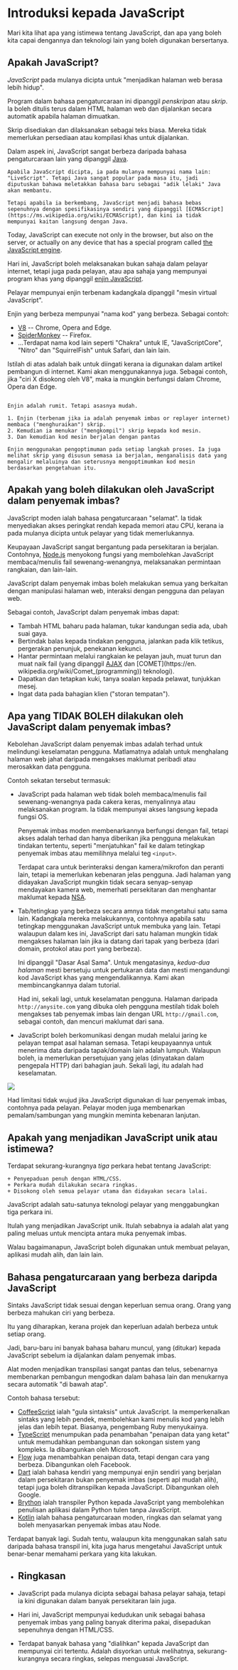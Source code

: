 # Introduksi kepada JavaScript

Mari kita lihat apa yang istimewa tentang JavaScript, dan apa yang boleh kita capai dengannya dan teknologi lain yang boleh digunakan bersertanya.

## Apakah JavaScript?
>
*JavaScript* pada mulanya dicipta untuk "menjadikan halaman web berasa lebih hidup".

Program dalam bahasa pengaturcaraan ini dipanggil *penskripan* atau *skrip*. Ia boleh ditulis terus dalam HTML halaman web dan dijalankan secara automatik apabila halaman dimuatkan.

Skrip disediakan dan dilaksanakan sebagai teks biasa. Mereka tidak memerlukan persediaan atau kompilasi khas untuk dijalankan.

Dalam aspek ini, JavaScript sangat berbeza daripada bahasa pengaturcaraan lain yang dipanggil [Java](https://ms.wikipedia.org/wiki/Java).


```smart header="Why is it called <u>Java</u>Script?"
Apabila JavaScript dicipta, ia pada mulanya mempunyai nama lain: "LiveScript". Tetapi Java sangat popular pada masa itu, jadi diputuskan bahawa meletakkan bahasa baru sebagai "adik lelaki" Java akan membantu.

Tetapi apabila ia berkembang, JavaScript menjadi bahasa bebas sepenuhnya dengan spesifikasinya sendiri yang dipanggil [ECMAScript](https://ms.wikipedia.org/wiki/ECMAScript), dan kini ia tidak mempunyai kaitan langsung dengan Java.
```

Today, JavaScript can execute not only in the browser, but also on the server, or actually on any device that has a special program called [the JavaScript engine](https://en.wikipedia.org/wiki/JavaScript_engine).

Hari ini, JavaScript boleh melaksanakan bukan sahaja dalam pelayar internet, tetapi juga pada pelayan, atau apa sahaja yang mempunyai program khas yang dipanggil [enjin JavaScript](https://en.wikipedia.org/wiki/JavaScript_engine).

Pelayar mempunyai enjin terbenam kadangkala dipanggil "mesin virtual JavaScript".

Enjin yang berbeza mempunyai "nama kod" yang berbeza. Sebagai contoh:

- [V8](https://en.wikipedia.org/wiki/V8_(JavaScript_engine)) --  Chrome, Opera and Edge.
- [SpiderMonkey](https://en.wikipedia.org/wiki/SpiderMonkey) --  Firefox.
- ...Terdapat nama kod lain seperti "Chakra" untuk IE, "JavaScriptCore", "Nitro" dan "SquirrelFish" untuk Safari, dan lain lain.

Istilah di atas adalah baik untuk diingati kerana ia digunakan dalam artikel pembangun di internet. Kami akan menggunakannya juga. Sebagai contoh, jika "ciri X disokong oleh V8", maka ia mungkin berfungsi dalam Chrome, Opera dan Edge.

```smart header="Bagaimanakah enjin berfungsi?"

Enjin adalah rumit. Tetapi asasnya mudah.

1. Enjin (terbenam jika ia adalah penyemak imbas or replayer internet) membaca ("menghuraikan") skrip.
2. Kemudian ia menukar ("mengkompil") skrip kepada kod mesin.
3. Dan kemudian kod mesin berjalan dengan pantas

Enjin menggunakan pengoptimuman pada setiap langkah proses. Ia juga melihat skrip yang disusun semasa ia berjalan, menganalisis data yang mengalir melaluinya dan seterusnya mengoptimumkan kod mesin berdasarkan pengetahuan itu.
```
## Apakah yang boleh dilakukan oleh JavaScript dalam penyemak imbas?

JavaScript moden ialah bahasa pengaturcaraan "selamat". Ia tidak menyediakan akses peringkat rendah kepada memori atau CPU, kerana ia pada mulanya dicipta untuk pelayar yang tidak memerlukannya.

Keupayaan JavaScript sangat bergantung pada persekitaran ia berjalan. Contohnya, [Node.js](https://wikipedia.org/wiki/Node.js) menyokong fungsi yang membolehkan JavaScript membaca/menulis fail sewenang-wenangnya, melaksanakan permintaan rangkaian, dan lain-lain.

JavaScript dalam penyemak imbas boleh melakukan semua yang berkaitan dengan manipulasi halaman web, interaksi dengan pengguna dan pelayan web.

Sebagai contoh, JavaScript dalam penyemak imbas dapat:

- Tambah HTML baharu pada halaman, tukar kandungan sedia ada, ubah suai gaya.
- Bertindak balas kepada tindakan pengguna, jalankan pada klik tetikus, pergerakan penunjuk, penekanan kekunci.
- Hantar permintaan melalui rangkaian ke pelayan jauh, muat turun dan muat naik fail (yang dipanggil [AJAX](https://en.wikipedia.org/wiki/Ajax_(programming)) dan [COMET](https://en. wikipedia.org/wiki/Comet_(programming)) teknologi).
- Dapatkan dan tetapkan kuki, tanya soalan kepada pelawat, tunjukkan mesej.
- Ingat data pada bahagian klien ("storan tempatan").

## Apa yang TIDAK BOLEH dilakukan oleh JavaScript dalam penyemak imbas?

Kebolehan JavaScript dalam penyemak imbas adalah terhad untuk melindungi keselamatan pengguna. Matlamatnya adalah untuk menghalang halaman web jahat daripada mengakses maklumat peribadi atau merosakkan data pengguna.

Contoh sekatan tersebut termasuk:

- JavaScript pada halaman web tidak boleh membaca/menulis fail sewenang-wenangnya pada cakera keras, menyalinnya atau melaksanakan program. Ia tidak mempunyai akses langsung kepada fungsi OS.

    Penyemak imbas moden membenarkannya berfungsi dengan fail, tetapi akses adalah terhad dan hanya diberikan jika pengguna melakukan tindakan tertentu, seperti "menjatuhkan" fail ke dalam tetingkap penyemak imbas atau memilihnya melalui teg `<input>`.

    Terdapat cara untuk berinteraksi dengan kamera/mikrofon dan peranti lain, tetapi ia memerlukan kebenaran jelas pengguna. Jadi halaman yang didayakan JavaScript mungkin tidak secara senyap-senyap mendayakan kamera web, memerhati persekitaran dan menghantar maklumat kepada [NSA](https://en.wikipedia.org/wiki/National_Security_Agency).
- Tab/tetingkap yang berbeza secara amnya tidak mengetahui satu sama lain. Kadangkala mereka melakukannya, contohnya apabila satu tetingkap menggunakan JavaScript untuk membuka yang lain. Tetapi walaupun dalam kes ini, JavaScript dari satu halaman mungkin tidak mengakses halaman lain jika ia datang dari tapak yang berbeza (dari domain, protokol atau port yang berbeza).

    Ini dipanggil "Dasar Asal Sama". Untuk mengatasinya, *kedua-dua halaman* mesti bersetuju untuk pertukaran data dan mesti mengandungi kod JavaScript khas yang mengendalikannya. Kami akan membincangkannya dalam tutorial.

    Had ini, sekali lagi, untuk keselamatan pengguna. Halaman daripada `http://anysite.com` yang dibuka oleh pengguna mestilah tidak boleh mengakses tab penyemak imbas lain dengan URL `http://gmail.com`, sebagai contoh, dan mencuri maklumat dari sana.
- JavaScript boleh berkomunikasi dengan mudah melalui jaring ke pelayan tempat asal halaman semasa. Tetapi keupayaannya untuk menerima data daripada tapak/domain lain adalah lumpuh. Walaupun boleh, ia memerlukan persetujuan yang jelas (dinyatakan dalam pengepala HTTP) dari bahagian jauh. Sekali lagi, itu adalah had keselamatan.

![](limitations.svg)

Had limitasi tidak wujud jika JavaScript digunakan di luar penyemak imbas, contohnya pada pelayan. Pelayar moden juga membenarkan pemalam/sambungan yang mungkin meminta kebenaran lanjutan.

## Apakah yang menjadikan JavaScript unik atau istimewa?

Terdapat sekurang-kurangnya *tiga* perkara hebat tentang JavaScript:

```bandingkan
+ Penyepaduan penuh dengan HTML/CSS.
+ Perkara mudah dilakukan secara ringkas.
+ Disokong oleh semua pelayar utama dan didayakan secara lalai.
```
JavaScript adalah satu-satunya teknologi pelayar yang menggabungkan tiga perkara ini.

Itulah yang menjadikan JavaScript unik. Itulah sebabnya ia adalah alat yang paling meluas untuk mencipta antara muka penyemak imbas.

Walau bagaimanapun, JavaScript boleh digunakan untuk membuat pelayan, aplikasi mudah alih, dan lain lain.

## Bahasa pengaturcaraan yang berbeza daripda JavaScript

Sintaks JavaScript tidak sesuai dengan keperluan semua orang. Orang yang berbeza mahukan ciri yang berbeza.

Itu yang diharapkan, kerana projek dan keperluan adalah berbeza untuk setiap orang.

Jadi, baru-baru ini banyak bahasa baharu muncul, yang  (ditukar) kepada JavaScript sebelum ia dijalankan dalam penyemak imbas.

Alat moden menjadikan transpilasi sangat pantas dan telus, sebenarnya membenarkan pembangun mengodkan dalam bahasa lain dan menukarnya secara automatik "di bawah atap".

Contoh bahasa tersebut:

- [CoffeeScript](https://coffeescript.org/) ialah "gula sintaksis" untuk JavaScript. Ia memperkenalkan sintaks yang lebih pendek, membolehkan kami menulis kod yang lebih jelas dan lebih tepat. Biasanya, pengembang Ruby menyukainya.
- [TypeScript](https://www.typescriptlang.org/) menumpukan pada penambahan "penaipan data yang ketat" untuk memudahkan pembangunan dan sokongan sistem yang kompleks. Ia dibangunkan oleh Microsoft.
- [Flow](https://flow.org/) juga menambahkan penaipan data, tetapi dengan cara yang berbeza. Dibangunkan oleh Facebook.
- [Dart](https://www.dartlang.org/) ialah bahasa kendiri yang mempunyai enjin sendiri yang berjalan dalam persekitaran bukan penyemak imbas (seperti apl mudah alih), tetapi juga boleh ditranspilkan kepada JavaScript. Dibangunkan oleh Google.
- [Brython](https://brython.info/) ialah transpiler Python kepada JavaScript yang membolehkan penulisan aplikasi dalam Python tulen tanpa JavaScript.
- [Kotlin](https://kotlinlang.org/docs/reference/js-overview.html) ialah bahasa pengaturcaraan moden, ringkas dan selamat yang boleh menyasarkan penyemak imbas atau Node.

Terdapat banyak lagi. Sudah tentu, walaupun kita menggunakan salah satu daripada bahasa transpil ini, kita juga harus mengetahui JavaScript untuk benar-benar memahami perkara yang kita lakukan.

- ## Ringkasan

- JavaScript pada mulanya dicipta sebagai bahasa pelayar sahaja, tetapi ia kini digunakan dalam banyak persekitaran lain juga.
- Hari ini, JavaScript mempunyai kedudukan unik sebagai bahasa penyemak imbas yang paling banyak diterima pakai, disepadukan sepenuhnya dengan HTML/CSS.
- Terdapat banyak bahasa yang "dialihkan" kepada JavaScript dan mempunyai ciri tertentu. Adalah disyorkan untuk melihatnya, sekurang-kurangnya secara ringkas, selepas menguasai JavaScript.
